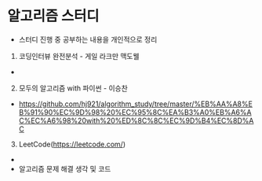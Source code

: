 # 알고리즘 스터디

- 스터디 진행 중 공부하는 내용을 개인적으로 정리

1. 코딩인터뷰 완전분석 - 게일 라크만 맥도웰

- 

2. 모두의 알고리즘 with 파이썬 - 이승찬

- https://github.com/hj921/algorithm_study/tree/master/%EB%AA%A8%EB%91%90%EC%9D%98%20%EC%95%8C%EA%B3%A0%EB%A6%AC%EC%A6%98%20with%20%ED%8C%8C%EC%9D%B4%EC%8D%AC

3. LeetCode(https://leetcode.com/)

- 
- 알고리즘 문제 해결 생각 및 코드